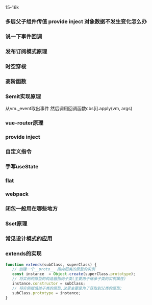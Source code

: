 15-16k

### 多层父子组件传值  provide inject  对象数据不发生变化怎么办

### 说一下事件回调

### 发布订阅模式原理

### 时空穿梭

### 高阶函数

### $emit实现原理
从vm._event取出事件  然后调用回调函数cbs[i].apply(vm, args)

### vue-router原理

### provide inject

### 自定义指令

### 手写useState

### flat

### webpack


### 闭包一般用在哪些地方

### $set原理

### 常见设计模式的应用

### extends的实现
```JavaScript
function extends(subClass, superClass) {
   // 创建一个__proto__ 指向超类的原型的实例
   const instance  = Object.create(superClass.prototype);
   // 将实例的原型的构造器指向子类(主要用于继承子类的实例属性)
   instance.constructor = subClass;
   // 将实例赋值给子类的原型,这里主要是为了获取到父类的原型;
   subClass.prototype = instance;
}
```